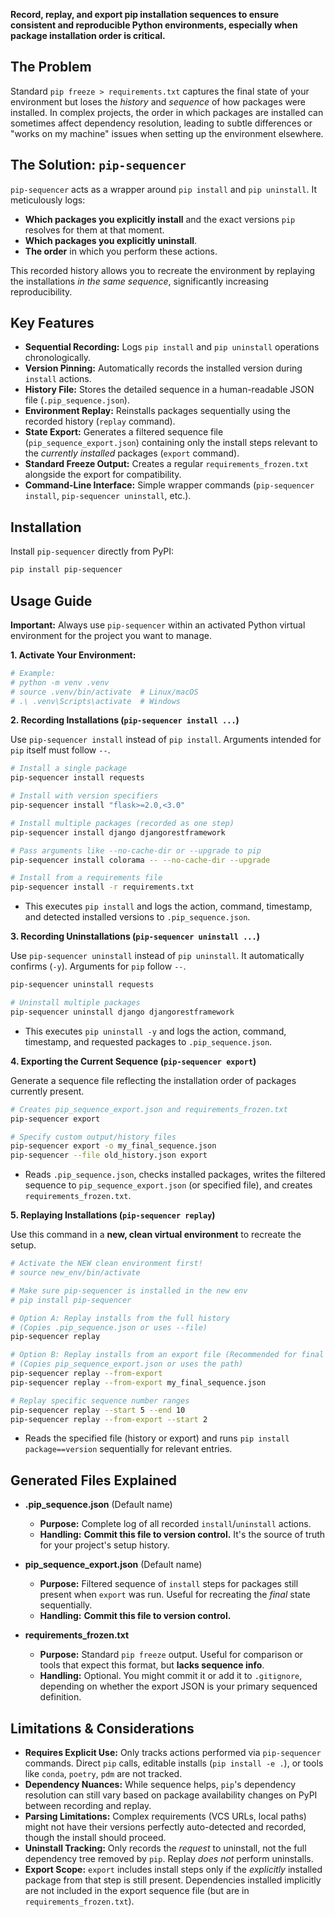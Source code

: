 **Record, replay, and export pip installation sequences to ensure consistent and reproducible Python environments, especially when package installation order is critical.**

## The Problem

Standard `pip freeze > requirements.txt` captures the final state of your environment but loses the *history* and *sequence* of how packages were installed. In complex projects, the order in which packages are installed can sometimes affect dependency resolution, leading to subtle differences or "works on my machine" issues when setting up the environment elsewhere.

## The Solution: `pip-sequencer`

`pip-sequencer` acts as a wrapper around `pip install` and `pip uninstall`. It meticulously logs:

*   **Which packages you explicitly install** and the exact versions `pip` resolves for them at that moment.
*   **Which packages you explicitly uninstall**.
*   **The order** in which you perform these actions.

This recorded history allows you to recreate the environment by replaying the installations *in the same sequence*, significantly increasing reproducibility.

## Key Features

*   **Sequential Recording:** Logs `pip install` and `pip uninstall` operations chronologically.
*   **Version Pinning:** Automatically records the installed version during `install` actions.
*   **History File:** Stores the detailed sequence in a human-readable JSON file (`.pip_sequence.json`).
*   **Environment Replay:** Reinstalls packages sequentially using the recorded history (`replay` command).
*   **State Export:** Generates a filtered sequence file (`pip_sequence_export.json`) containing only the install steps relevant to the *currently installed* packages (`export` command).
*   **Standard Freeze Output:** Creates a regular `requirements_frozen.txt` alongside the export for compatibility.
*   **Command-Line Interface:** Simple wrapper commands (`pip-sequencer install`, `pip-sequencer uninstall`, etc.).

## Installation

Install `pip-sequencer` directly from PyPI:

```bash
pip install pip-sequencer
```

## Usage Guide

**Important:** Always use `pip-sequencer` within an activated Python virtual environment for the project you want to manage.

**1. Activate Your Environment:**

```bash
# Example:
# python -m venv .venv
# source .venv/bin/activate  # Linux/macOS
# .\ .venv\Scripts\activate  # Windows
```

**2. Recording Installations (`pip-sequencer install ...`)**

Use `pip-sequencer install` instead of `pip install`. Arguments intended for `pip` itself must follow `--`.

```bash
# Install a single package
pip-sequencer install requests

# Install with version specifiers
pip-sequencer install "flask>=2.0,<3.0"

# Install multiple packages (recorded as one step)
pip-sequencer install django djangorestframework

# Pass arguments like --no-cache-dir or --upgrade to pip
pip-sequencer install colorama -- --no-cache-dir --upgrade

# Install from a requirements file
pip-sequencer install -r requirements.txt
```

*   This executes `pip install` and logs the action, command, timestamp, and detected installed versions to `.pip_sequence.json`.

**3. Recording Uninstallations (`pip-sequencer uninstall ...`)**

Use `pip-sequencer uninstall` instead of `pip uninstall`. It automatically confirms (`-y`). Arguments for `pip` follow `--`.

```bash
pip-sequencer uninstall requests

# Uninstall multiple packages
pip-sequencer uninstall django djangorestframework
```

*   This executes `pip uninstall -y` and logs the action, command, timestamp, and requested packages to `.pip_sequence.json`.

**4. Exporting the Current Sequence (`pip-sequencer export`)**

Generate a sequence file reflecting the installation order of packages currently present.

```bash
# Creates pip_sequence_export.json and requirements_frozen.txt
pip-sequencer export

# Specify custom output/history files
pip-sequencer export -o my_final_sequence.json
pip-sequencer --file old_history.json export
```

*   Reads `.pip_sequence.json`, checks installed packages, writes the filtered sequence to `pip_sequence_export.json` (or specified file), and creates `requirements_frozen.txt`.

**5. Replaying Installations (`pip-sequencer replay`)**

Use this command in a **new, clean virtual environment** to recreate the setup.

```bash
# Activate the NEW clean environment first!
# source new_env/bin/activate

# Make sure pip-sequencer is installed in the new env
# pip install pip-sequencer

# Option A: Replay installs from the full history
# (Copies .pip_sequence.json or uses --file)
pip-sequencer replay

# Option B: Replay installs from an export file (Recommended for final state)
# (Copies pip_sequence_export.json or uses the path)
pip-sequencer replay --from-export
pip-sequencer replay --from-export my_final_sequence.json

# Replay specific sequence number ranges
pip-sequencer replay --start 5 --end 10
pip-sequencer replay --from-export --start 2
```

*   Reads the specified file (history or export) and runs `pip install package==version` sequentially for relevant entries.

## Generated Files Explained

*   **.pip_sequence.json** (Default name)
    *   **Purpose:** Complete log of all recorded `install`/`uninstall` actions.
    *   **Handling:** **Commit this file to version control.** It's the source of truth for your project's setup history.

*   **pip_sequence_export.json** (Default name)
    *   **Purpose:** Filtered sequence of `install` steps for packages still present when `export` was run. Useful for recreating the *final* state sequentially.
    *   **Handling:** **Commit this file to version control.**

*   **requirements_frozen.txt**
    *   **Purpose:** Standard `pip freeze` output. Useful for comparison or tools that expect this format, but **lacks sequence info**.
    *   **Handling:** Optional. You might commit it or add it to `.gitignore`, depending on whether the export JSON is your primary sequenced definition.

## Limitations & Considerations

*   **Requires Explicit Use:** Only tracks actions performed via `pip-sequencer` commands. Direct `pip` calls, editable installs (`pip install -e .`), or tools like `conda`, `poetry`, `pdm` are not tracked.
*   **Dependency Nuances:** While sequence helps, `pip`'s dependency resolution can still vary based on package availability changes on PyPI between recording and replay.
*   **Parsing Limitations:** Complex requirements (VCS URLs, local paths) might not have their versions perfectly auto-detected and recorded, though the install should proceed.
*   **Uninstall Tracking:** Only records the *request* to uninstall, not the full dependency tree removed by `pip`. Replay *does not* perform uninstalls.
*   **Export Scope:** `export` includes install steps only if the *explicitly* installed package from that step is still present. Dependencies installed implicitly are not included in the export sequence file (but are in `requirements_frozen.txt`).
